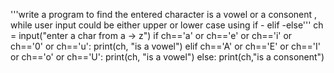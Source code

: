 '''write a program to find the entered character is a vowel or a consonent , while user input could be either upper or lower case using if - elif -else'''
ch = input("enter a char from a -> z")
if ch=='a' or ch=='e' or ch=='i' or ch=='0' or ch=='u':
    print(ch, "is a vowel")
elif ch=='A' or ch=='E' or ch=='I' or ch=='o' or ch=='U':
    print(ch, "is a vowel")
else:
    print(ch,"is a consonent")
